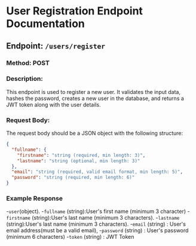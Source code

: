 # User Registration Endpoint Documentation

## Endpoint: `/users/register`

### Method: POST

### Description:

This endpoint is used to register a new user. It validates the input data, hashes the password, creates a new user in the database, and returns a JWT token along with the user details.

### Request Body:

The request body should be a JSON object with the following structure:

```json
{
  "fullname": {
    "firstname": "string (required, min length: 3)",
    "lastname": "string (optional, min length: 3)"
  },
  "email": "string (required, valid email format, min length: 5)",
  "password": "string (required, min length: 6)"
}
```
### Example Response
-`user`(object).
    -`fullname` (string):User's first name (minimum 3 character)
        -`firstname` (string):User's last name (minimum 3 characters).
        -`lastname` (string):User's last name (minimum 3 characters).
    -`email` (string) : User's email address(must be a valid email),
    -`password` (string) : User's password (minimum 6 characters)
-`token` (string) : JWT Token
